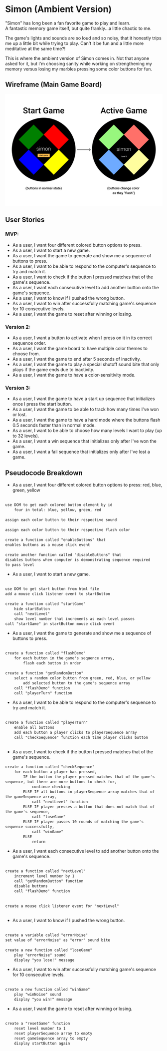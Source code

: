 # Simon (Ambient Version)

"Simon" has long been a fan favorite game to play and learn.  
A fantastic memory game itself, but quite frankly...a little chaotic to me.  
  
The game's lights and sounds are so loud and so noisy, that it honestly trips me up a little bit while trying to play. Can't it be fun and a little more meditative at the same time?!  
  
This is where the ambient version of Simon comes in.
Not that anyone asked for it, but I'm choosing sanity while working on strengthening my memory versus losing my marbles pressing some color buttons for fun.


## Wireframe (Main Game Board)

![Main Game Board](/images/wireframe-gameboard.png)


## User Stories


### MVP:
- As a user, I want four different colored button options to press.
- As a user, I want to start a new game.
- As a user, I want the game to generate and show me a sequence of buttons to press.
- As a user, I want to be able to respond to the computer's sequence to try and match it.
- As a user, I want to check if the button I pressed matches that of the game's sequence.
- As a user, I want each consecutive level to add another button onto the game's sequence.
- As a user, I want to know if I pushed the wrong button.
- As a user, I want to win after successfully matching game's sequence for 10 consecutive levels.
- As a user, I want the game to reset after winning or losing.



### Version 2:
- As a user, I want a button to activate when I press on it in its correct sequence order.
- As a user, I want the game board to have multiple color themes to choose from.
- As a user, I want the game to end after 5 seconds of inactivity.
- As a user, I want the game to play a special shutoff sound bite that only plays if the game ends due to inactivity.
- As a user, I want the game to have a color-sensitivity mode.




### Version 3:
- As a user, I want the game to have a start up sequence that initializes once I press the start button.
- As a user, I want the game to be able to track how many times I've won or lost.
- As a user, I want the game to have a hard mode where the buttons flash 0.5 seconds faster than in normal mode.
- As a user, I want to be able to choose how many levels I want to play (up to 32 levels).
- As a user, I want a win sequence that initializes only after I've won the game.
- As a user, I want a fail sequence that initializes only after I've lost a game.




## Pseudocode Breakdown

- As a user, I want four different colored button options to press: red, blue, green, yellow

```

use DOM to get each colored button element by id
    four in total: blue, yellow, green, red

assign each color button to their respective sound

assign each color button to their respective flash color

create a function called "enableButtons" that
enables buttons as a mouse click event

create another function called "disableButtons" that
disables buttons when computer is demonstrating sequence required
to pass level

```

- As a user, I want to start a new game.

```

use DOM to get start button from html file
add a mouse click listener event to startButton

create a function called "startGame"
    hide startButton
    call "nextLevel"
    show level number that increments as each level passes
call "startGame" in startButton mouse click event

```

- As a user, I want the game to generate and show me a sequence of buttons to press.

```

create a function called "flashDemo"
    for each button in the game's sequence array,
        flash each button in order

create a function "getRandomButton"
    select a random color button from green, red, blue, or yellow
        add selected button to the game's sequence array
    call "flashDemo" function
    call "playerTurn" function

```

- As a user, I want to be able to respond to the computer's sequence to try and match it.

```

create a function called "playerTurn" 
    enable all buttons
    add each button a player clicks to playerSequence array
    call "checkSequence" function each time player clicks button


```

- As a user, I want to check if the button I pressed matches that of the game's sequence.

```
create a function called "checkSequence"
    for each button a player has pressed,
        IF the button the player pressed matches that of the game's sequence, but there are more buttons to check for,
            continue checking
        ELSE IF all buttons in playerSequence array matches that of the gameSequence array,
            call "nextLevel" function
        ELSE IF player presses a button that does not match that of the game's sequence,
            call "loseGame"
        ELSE IF player passes 10 rounds of matching the game's sequence successfully,
            call "winGame"
        ELSE
            return

```



- As a user, I want each consecutive level to add another button onto the game's sequence.

```

create a function called "nextLevel"
    increment level number by 1
    call "getRandomButton" function
    disable buttons
    call "flashDemo" function


create a mouse click listener event for "nextLevel"


```

- As a user, I want to know if I pushed the wrong button.

```

create a variable called "errorNoise"
set value of "errorNoise" as "error" sound bite

create a new function called "loseGame"
    play "errorNoise" sound
    display "you lose!" message

```

- As a user, I want to win after successfully matching game's sequence for 10 consecutive levels.

```

create a new function called "winGame"
    play "winNoise" sound
    display "you win!" message

```

- As a user, I want the game to reset after winning or losing.

```

create a "resetGame" function
    reset level number to 1
    reset playerSequence array to empty
    reset gameSequence array to empty
    display startButton again


```
